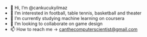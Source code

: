 - 👋 Hi, I’m @cankucukyilmaz
- 👀 I’m interested in football, table tennis, basketball and theater
- 🌱 I’m currently studying machine learning on coursera
- 💞️ I’m looking to collaborate on game design
- 📫 How to reach me -> canthecomputerscientist@gmail.com

<!---
cankucukyilmaz/cankucukyilmaz is a ✨ special ✨ repository because its `README.md` (this file) appears on your GitHub profile.
You can click the Preview link to take a look at your changes.
--->
